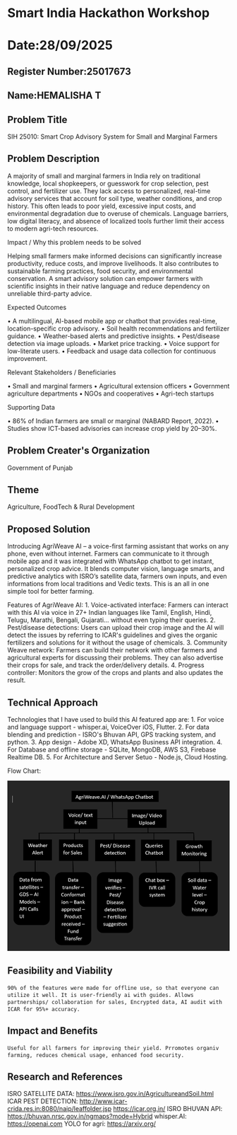 # Smart India Hackathon Workshop
# Date:28/09/2025
## Register Number:25017673
## Name:HEMALISHA T
## Problem Title
SIH 25010: Smart Crop Advisory System for Small and Marginal Farmers
## Problem Description
A majority of small and marginal farmers in India rely on traditional knowledge, local shopkeepers, or guesswork for crop selection, pest control, and fertilizer use. They lack access to personalized, real-time advisory services that account for soil type, weather conditions, and crop history. This often leads to poor yield, excessive input costs, and environmental degradation due to overuse of chemicals. Language barriers, low digital literacy, and absence of localized tools further limit their access to modern agri-tech resources.

Impact / Why this problem needs to be solved

Helping small farmers make informed decisions can significantly increase productivity, reduce costs, and improve livelihoods. It also contributes to sustainable farming practices, food security, and environmental conservation. A smart advisory solution can empower farmers with scientific insights in their native language and reduce dependency on unreliable third-party advice.

Expected Outcomes

• A multilingual, AI-based mobile app or chatbot that provides real-time, location-specific crop advisory.
• Soil health recommendations and fertilizer guidance.
• Weather-based alerts and predictive insights.
• Pest/disease detection via image uploads.
• Market price tracking.
• Voice support for low-literate users.
• Feedback and usage data collection for continuous improvement.

Relevant Stakeholders / Beneficiaries

• Small and marginal farmers
• Agricultural extension officers
• Government agriculture departments
• NGOs and cooperatives
• Agri-tech startups

Supporting Data

• 86% of Indian farmers are small or marginal (NABARD Report, 2022).
• Studies show ICT-based advisories can increase crop yield by 20–30%.

## Problem Creater's Organization
Government of Punjab

## Theme
Agriculture, FoodTech & Rural Development

## Proposed Solution
Introducing AgriWeave AI – a voice-first farming assistant that works on any phone, even without internet. Farmers can communicate to it through mobile app and it was integrated with  WhatsApp chatbot to get instant, personalized crop advice. It blends computer vision, language smarts, and predictive analytics with ISRO’s satellite data, farmers own inputs, and even informations from local traditions and Vedic texts. This is an all in one simple tool for better farming.

Features of AgriWeave AI:
    1. Voice-activated interface: Farmers can interact with this AI via voice in 27+ Indian languages like Tamil, English, Hindi, Telugu, Marathi, Bengali, Gujarati… without even typing their queries.
    2. Pest/disease detections: Users can upload their crop image and the AI will detect the issues by referring to ICAR's guidelines and gives the organic fertilizers and solutions for it without the usage of chemicals.
    3. Community Weave network: Farmers can build their network with other farmers and agricultural experts for discussing their problems. They can also advertise their crops for sale, and track the order/delivery details.
    4. Progress controller: Monitors the grow of the crops and plants and also updates the result.


## Technical Approach
Technologies that I have used to build this AI featured app are:
    1. For voice and language support - whisper.ai, VoiceOver iOS, Flutter.
    2. For data blending and prediction - ISRO's Bhuvan API, GPS tracking system, and python.
    3. App design - Adobe XD, WhatsApp Business API integration.
    4. For Database and offline storage - SQLite, MongoDB, AWS S3, Firebase Realtime DB.
    5. For Architecture and Server Setuo - Node.js, Cloud Hosting.

Flow Chart:

![alt text](<Screenshot 2025-09-28 001302.png>)


## Feasibility and Viability
    90% of the features were made for offline use, so that everyone can utilize it well. It is user-friendly ai with guides. Allows partnerships/ collaboration for sales, Encrypted data, AI audit with ICAR for 95%+ accuracy.

## Impact and Benefits
    Useful for all farmers for improving their yield. Prromotes organiv farming, reduces chemical usage, enhanced food security.

## Research and References
ISRO SATELLITE DATA: https://www.isro.gov.in/AgricultureandSoil.html
ICAR PEST DETECTION: http://www.icar-crida.res.in:8080/naip/leaffolder.jsp
                     https://icar.org.in/
ISRO BHUVAN API:     https://bhuvan.nrsc.gov.in/ngmaps?mode=Hybrid
whisper.AI:          https://openai.com
YOLO for agri:       https://arxiv.org/